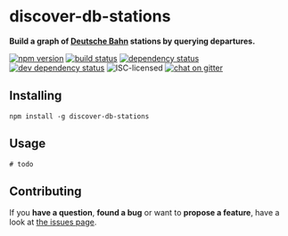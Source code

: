 # discover-db-stations

**Build a graph of [Deutsche Bahn](http://db.de/) stations by querying departures.**

[![npm version](https://img.shields.io/npm/v/discover-db-stations.svg)](https://www.npmjs.com/package/discover-db-stations)
[![build status](https://img.shields.io/travis/derhuerst/discover-db-stations.svg)](https://travis-ci.org/derhuerst/discover-db-stations)
[![dependency status](https://img.shields.io/david/derhuerst/discover-db-stations.svg)](https://david-dm.org/derhuerst/discover-db-stations)
[![dev dependency status](https://img.shields.io/david/dev/derhuerst/discover-db-stations.svg)](https://david-dm.org/derhuerst/discover-db-stations#info=devDependencies)
![ISC-licensed](https://img.shields.io/github/license/derhuerst/discover-db-stations.svg)
[![chat on gitter](https://badges.gitter.im/derhuerst.svg)](https://gitter.im/derhuerst)


## Installing

```shell
npm install -g discover-db-stations
```


## Usage

```shell
# todo
```


## Contributing

If you **have a question**, **found a bug** or want to **propose a feature**, have a look at [the issues page](https://github.com/derhuerst/discover-db-stations/issues).
